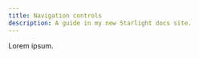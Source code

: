 ```yaml
---
title: Navigation controls
description: A guide in my new Starlight docs site.
---
```


Lorem ipsum.
